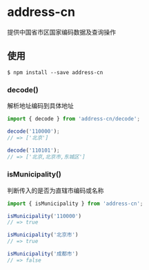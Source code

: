 # address-cn

提供中国省市区国家编码数据及查询操作

## 使用

```shell
$ npm install --save address-cn
```

### decode(<string>)

解析地址编码到具体地址

```javascript
import { decode } from 'address-cn/decode';

decode('110000');
// => ['北京']

decode('110101');
// => ['北京,北京市,东城区']
```

### isMunicipality(<string>)

判断传入的是否为直辖市编码或名称

```javascript
import { isMunicipality } from 'address-cn';

isMunicipality('110000')
// => true

isMunicipality('北京市')
// => true

isMunicipality('成都市')
// => false
```